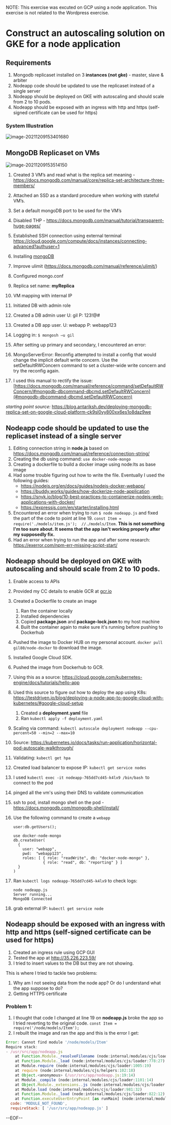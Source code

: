 NOTE: This exercise was excuted on GCP using a node application. This exercise is not related to the Wordpress exercise.

# Construct an autoscaling solution on GKE for a node application


## Requirements

1. Mongodb replicaset installed on 3 **instances (not gke)** - master, slave & arbiter
2. Nodeapp code should be updated to use the replicaset instead of a single server
3. Nodeapp should be deployed on GKE with autoscaling and should scale from 2 to 10 pods.
4. Nodeapp should be exposed with an ingress with http and https (self-signed certificate can be used for https)

### System Illustration
<img src="https://i.ibb.co/6PQ1Qy2/image-20211209153401680.png" alt="image-20211209153401680" border="0">



## MongoDB Replicaset on VMs

<img src="https://i.ibb.co/197BFm7/image-20211209153514150.png" alt="image-20211209153514150" border="0">


1. Created 3 VM’s and read what is the replica set meaning - https://docs.mongodb.com/manual/core/replica-set-architecture-three-members/

2. Attached an SSD as a standard procedure when working with stateful VM’s.

3. Set a default mongoDB port to be used for the VM’s

4. Disabled THP - https://docs.mongodb.com/manual/tutorial/transparent-huge-pages/

5. Established SSH connection using external terminal https://cloud.google.com/compute/docs/instances/connecting-advanced?authuser=1

6. Installing [mongoDB](https://docs.mongodb.com/manual/administration/install-on-linux/)

7. Improve ulimit (https://docs.mongodb.com/manual/reference/ulimit/)

8. Configured mongo.conf

9. Replica set name: **myReplica**

10. VM mapping with internal IP

11. Initiated DB with admin role

12. Created a DB admin user U: gil P: 123!@#

13. Created a DB app user. U: webapp P: webapp123

14. Logging in: `$ mongosh –u gil`
    
15. After setting up primary and secondary, I encountered an error:

16. MongoServerError: Reconfig attempted to install a config that would change the implicit default write concern. Use the setDefaultRWConcern command to set a cluster-wide write concern and try the reconfig again.

17. I used this manual to rectify the issue: [https://docs.mongodb.com/manual/reference/command/setDefaultRWConcern/#mongodb-dbcommand-dbcmd.setDefaultRWConcern](#mongodb-dbcommand-dbcmd.setDefaultRWConcern)



*starting point source:* https://blog.antariksh.dev/deploying-mongodb-replica-set-on-google-cloud-platform-ck9sl0vy800xx6es1o8daz9we




## Nodeapp code should be updated to use the replicaset instead of a single server



1. Editing connection string in **node.js** based on https://docs.mongodb.com/manual/reference/connection-string/
2. Creating the db using command: `use docker-node-mongo`
3. Creating a dockerfile to build a docker image using node:lts as base image
4. Had some trouble figuring out how to write the file. Eventually I used the following guides:
   - https://nodejs.org/en/docs/guides/nodejs-docker-webapp/
   - https://buddy.works/guides/how-dockerize-node-application
   - https://snyk.io/blog/10-best-practices-to-containerize-nodejs-web-applications-with-docker/
   - https://expressjs.com/en/starter/installing.html
5. Encountered an error when trying to run `$ node nodeapp.js` and fixed the part of the code to point at line 19. `const Item = require('./models/item.js');  //./models/Item`. **This is not something I'm too sure about. It seems that the app isn't working properly after my supposedly fix.**
6. Had an error when trying to run the app and after some research: https://exerror.com/npm-err-missing-script-start/




## Nodeapp should be deployed on GKE with autoscaling and should scale from 2 to 10 pods.



1. Enable access to APIs

2. Provided my CC details to enable GCR at [gcr.io]()

3. Created a Dockerfile to create an image

   1. Ran the container locally
   2. Installed dependencies
   3. Copied **package.json** and **package-lock.json t**o my host machine
   4. Built the container again to make sure it's running before pushing to Dockerhub

4. Pushed the image to Docker HUB on my personal account. `docker pull gil80/node-docker` to download the image.

5. Installed Google Cloud SDK.

6. Pushed the image from Dockerhub to GCR.

7. Using this as a source: https://cloud.google.com/kubernetes-engine/docs/tutorials/hello-app

8. Used this source to figure out how to deploy the app using K8s: https://testdriven.io/blog/deploying-a-node-app-to-google-cloud-with-kubernetes/#google-cloud-setup

   1. Created a **deployment.yaml** file
   2. Ran `kubectl apply -f deployment.yaml`

9. Scaling via command: `kubectl autoscale deployment nodeapp --cpu-percent=50 --min=2 --max=10`

10. Source: https://kubernetes.io/docs/tasks/run-application/horizontal-pod-autoscale-walkthrough/

11. Validating: `kubectl get hpa`

12. Created load balancer to expose IP: `kubectl get service nodes`

13. I used `kubectl exec -it nodeapp-765dd7cd45-k4lx9 /bin/bash `to connect to the pod

14. pinged all the vm's using their DNS to validate communication

15. ssh to pod, install mongo shell on the pod - https://docs.mongodb.com/mongodb-shell/install/

16. Use the following command to create a `webapp` 

    ```
    user:db.getUsers();
    
    use docker-node-mongo
    db.createUser(
      {
        user: "webapp",
        pwd:  "webapp123",
        roles: [ { role: "readWrite", db: "docker-node-mongo" },
                 { role: "read", db: "reporting" } ]
      }
    )
    ```

17. Ran `kubectl logs nodeapp-765dd7cd45-k4lx9` to check logs:

    ```nodeapp.js@1.0.0 start
    node nodeapp.js
    Server running...
    MongoDB Connected
    ```

18. grab external IP:  `kubectl get service node`




## Nodeapp should be exposed with an ingress with http and https (self-signed certificate can be used for https)


1. Created an ingress rule using GCP GUI
2. Tested the app at http://35.226.223.59/
3. I tried to insert values to the DB but they are not showing. 



This is where I tried to tackle two problems:

1. Why am I not seeing data from the node app? Or do I understand what the app suppose to do?
2. Getting HTTPS certificate



### Problem 1:

1. I thought that code I changed at line 19 on **nodeapp.js** broke the app so I tried reverting to the original code. `const Item = require('/node/models/Item');`
2. I rebuilt the image and ran the app and this is the error I get:

```js
Error: Cannot find module '/node/models/Item'
Require stack:
- /usr/src/app/nodeapp.js
    at Function.Module._resolveFilename (node:internal/modules/cjs/loader:933:15)
    at Function.Module._load (node:internal/modules/cjs/loader:778:27)
    at Module.require (node:internal/modules/cjs/loader:1005:19)
    at require (node:internal/modules/cjs/helpers:102:18)
    at Object.<anonymous> (/usr/src/app/nodeapp.js:19:14)
    at Module._compile (node:internal/modules/cjs/loader:1101:14)
    at Object.Module._extensions..js (node:internal/modules/cjs/loader:1153:10)
    at Module.load (node:internal/modules/cjs/loader:981:32)
    at Function.Module._load (node:internal/modules/cjs/loader:822:12)
    at Function.executeUserEntryPoint [as runMain] (node:internal/modules/run_main:81:12) {
  code: 'MODULE_NOT_FOUND',
  requireStack: [ '/usr/src/app/nodeapp.js' ]
```


--EOF--





